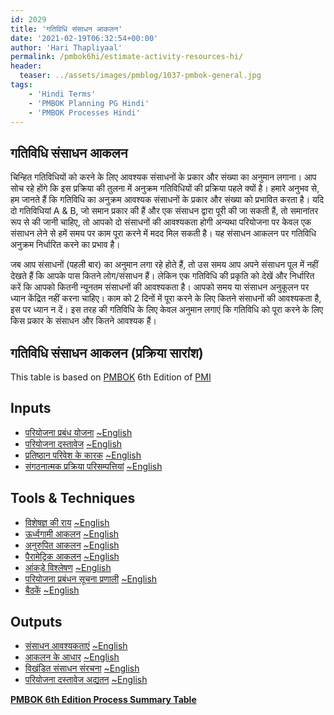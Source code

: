 ```yaml
---
id: 2029   
title: 'गतिविधि संसाधन आकलन'
date: '2021-02-19T06:32:54+00:00'
author: 'Hari Thapliyaal'
permalink: /pmbok6hi/estimate-activity-resources-hi/
header:
  teaser: ../assets/images/pmblog/1037-pmbok-general.jpg
tags:
    - 'Hindi Terms'
    - 'PMBOK Planning PG Hindi'
    - 'PMBOK Processes Hindi'
---
```


## गतिविधि संसाधन आकलन

चिन्हित गतिविधियों को करने के लिए आवश्यक संसाधनों के प्रकार और संख्या का अनुमान लगाना। आप सोच रहे होंगे कि इस प्रक्रिया की तुलना में अनुक्रम गतिविधियों की प्रक्रिया पहले क्यों है। हमारे अनुभव से, हम जानते हैं कि गतिविधि का अनुक्रम आवश्यक संसाधनों के प्रकार और संख्या को प्रभावित करता है। यदि दो गतिविधियां A &amp; B, जो समान प्रकार की हैं और एक संसाधन द्वारा पूरी की जा सकती हैं, तो समानांतर रूप से की जानी चाहिए, तो आपको दो संसाधनों की आवश्यकता होगी अन्यथा परियोजना पर केवल एक संसाधन लेने से हमें समय पर काम पूरा करने में मदद मिल सकती है। यह संसाधन आकलन पर गतिविधि अनुक्रम निर्धारित करने का प्रभाव है। 

जब आप संसाधनों (पहली बार) का अनुमान लगा रहे होते हैं, तो उस समय आप अपने संसाधन पूल में नहीं देखते हैं कि आपके पास कितने लोग/संसाधन हैं। लेकिन एक गतिविधि की प्रकृति को देखें और निर्धारित करें कि आपको कितनी न्यूनतम संसाधनों की आवश्यकता है। आपको समय या संसाधन अनुकूलन पर ध्यान केंद्रित नहीं करना चाहिए। काम को 2 दिनों में पूरा करने के लिए कितने संसाधनों की आवश्यकता है, इस पर ध्यान न दें। इस तरह की गतिविधि के लिए केवल अनुमान लगाएं कि गतिविधि को पूरा करने के लिए किस प्रकार के संसाधन और कितने आवश्यक हैं।

## गतिविधि संसाधन आकलन (प्रक्रिया सारांश)

This table is based on [PMBOK](https://www.pmi.org/pmbok-guide-standards) 6th Edition of [PMI](https:/www.pmi.org)

## Inputs

- [परियोजना प्रबंध योजना](/pmbok6hi/project-management-plan-hi) [~English](/pmbok6/Project-Management-Plan)
- [परियोजना दस्तावेज](/pmbok6hi/project-documents-hi) [~English](/pmbok6/Project-Documents)
- [प्रतिष्ठान परिवेश के कारक](/pmbok6hi/enterprise-environmental-factors-hi) [~English](/pmbok6/Enterprise-Environmental-Factors)
- [संगठनात्मक प्रक्रिया परिसम्पत्तियां](/pmbok6hi/organizational-process-assets-hi) [~English](/pmbok6/Organizational-Process-Assets)

## Tools &amp; Techniques

- [विशेषज्ञ की राय](/pmbok6hi/expert-judgement-hi) [~English](/pmbok6/Expert-Judgement)
- [ऊर्ध्वगामी आकलन](/pmbok6hi/bottom-up-estimating-hi) [~English](/pmbok6/Bottom-Up-Estimating)
- [अनुरुपित आकलन](/pmbok6hi/analogous-estimating-hi) [~English](/pmbok6/Analogous-Estimating)
- [पैरामेट्रिक आकलन](/pmbok6hi/parametric-estimating-hi) [~English](/pmbok6/Parametric-Estimating)
- [आंकड़े विश्लेषण](/pmbok6hi/data-analysis-hi) [~English](/pmbok6/Data-Analysis)
- [परियोजना प्रबंधन सूचना प्रणाली](/pmbok6hi/project-management-information-system-hi) [~English](/pmbok6/Project-Management-Information-System)
- [बैठकें](/pmbok6hi/meetings-hi) [~English](/pmbok6/Meetings)

## Outputs

- [संसाधन आवश्यकताएं](/pmbok6hi/resource-requirements-hi) [~English](/pmbok6/Resource-Requirements)
- [आकलन के आधार](/pmbok6hi/basis-of-estimates-hi) [~English](/pmbok6/Basis-Of-Estimates)
- [विखंडित संसाधन संरचना](/pmbok6hi/resource-breakdown-structure-hi) [~English](/pmbok6/Resource-Breakdown-Structure)
- [परियोजना दस्तावेज अद्यतन](/pmbok6hi/project-documents-updates-hi) [~English](/pmbok6/Project-Documents-Updates)

**[PMBOK 6th Edition Process Summary Table](process-groups-and-processes-in-pmbok6/)**

